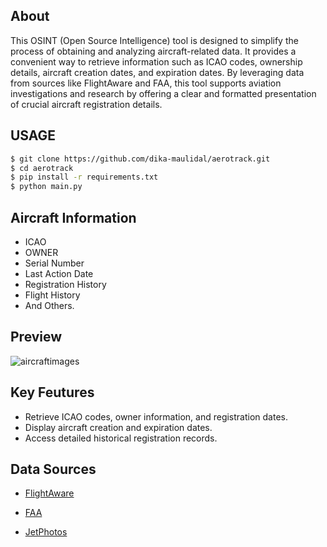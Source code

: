## About
This OSINT (Open Source Intelligence) tool is designed to simplify the process of obtaining and analyzing aircraft-related data. It provides a convenient way to retrieve information such as ICAO codes, 
ownership details, aircraft creation dates, and expiration dates. By leveraging data from sources like FlightAware and FAA, this tool supports aviation investigations and research by offering a clear and 
formatted presentation of crucial aircraft registration details.

## USAGE 
```bash
$ git clone https://github.com/dika-maulidal/aerotrack.git
$ cd aerotrack
$ pip install -r requirements.txt
$ python main.py
```
## Aircraft Information
- ICAO
- OWNER
- Serial Number
- Last Action Date
- Registration History
- Flight History
- And Others.

## Preview
![aircraftimages](https://github.com/user-attachments/assets/a1ad61bc-9b92-4aa2-bbaf-35991ff6ada5)

## Key Feutures
- Retrieve ICAO codes, owner information, and registration dates.
- Display aircraft creation and expiration dates.
- Access detailed historical registration records.

## Data Sources
- [FlightAware](https://www.flightaware.com/)

- [FAA](https://registry.faa.gov/AircraftInquiry/)

- [JetPhotos](https://www.jetphotos.com/)
